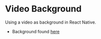 # Video Background
Using a video as background in React Native.
- Background found [here](https://www.videvo.net/stock-video-footage/background/)
